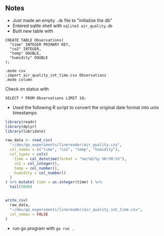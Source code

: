 ## Notes

- Just made an empty `.db` file to "initialize the db"
- Entered sqlite shell with `sqlite3 air_quality.db`
- Built new table with

```
CREATE TABLE Observations(
  "time" INTEGER PRIMARY KEY,
  "co2" INTEGER,
  "temp" DOUBLE,
  "humidity" DOUBLE
);
```

```sqlite3
.mode csv
.import air_quality_int_time.csv Observations
.mode column
```

Check on status with

```
SELECT * FROM Observations LIMIT 10;
```

- Used the following R script to convert the original date format into unix timestamps

```r
library(readr)
library(dplyr)
library(lubridate)

raw_data <- read_csv(
  "~/dev/go_experiments/linereader/air_quality.csv",
  col_names = c("time", "co2", "temp", "humidity"),
  col_types = cols(
    time = col_datetime(format = "%m/%d/%y %H:%M:%S"),
    co2 = col_integer(),
    temp = col_number(),
    humidity = col_number()
  )
) %>% mutate( time = as.integer(time) ) %>%
  tail(5000)


write_csv(
  raw_data,
  "~/dev/go_experiments/linereader/air_quality_int_time.csv",
  col_names = FALSE
)

```

- run go program with `go run .`
